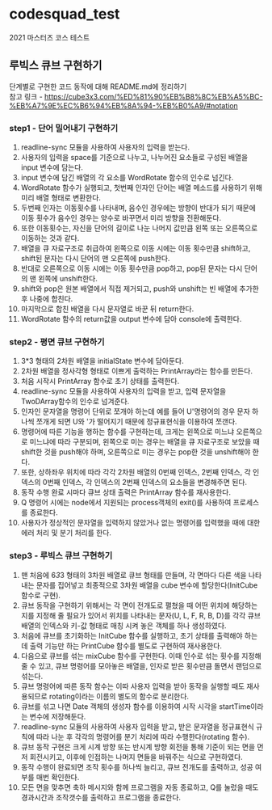 # codesquad_test
2021 마스터즈 코스 테스트  
## 루빅스 큐브 구현하기  
단계별로 구현한 코드 동작에 대해 README.md에 정리하기  
참고 링크 - 
https://cube3x3.com/%ED%81%90%EB%B8%8C%EB%A5%BC-%EB%A7%9E%EC%B6%94%EB%8A%94-%EB%B0%A9/#notation
### step1 - 단어 밀어내기 구현하기 
1. readline-sync 모듈을 사용하여 사용자의 입력을 받는다.
2. 사용자의 입력을 space를 기준으로 나누고, 나누어진 요소들로 구성된 배열을 input 변수에 담는다.
3. input 변수에 담긴 배열의 각 요소를 WordRotate 함수의 인수로 넘긴다.
4. WordRotate 함수가 실행되고, 첫번째 인자인 단어는 배열 메소드를 사용하기 위해 미리 배열 형태로 변환한다.
5. 두번째 인자는 이동횟수를 나타내며, 음수인 경우에는 방향이 반대가 되기 때문에 이동 횟수가 음수인 경우는 양수로 바꾸면서 미리 방향을 전환해둔다.
6. 또한 이동횟수는, 자신을 단어의 길이로 나눈 나머지 값만큼 왼쪽 또는 오른쪽으로 이동하는 것과 같다.
7. 배열을 큐 자료구조로 취급하여 왼쪽으로 이동 시에는 이동 횟수만큼 shift하고, shift된 문자는 다시 단어의 맨 오른쪽에 push한다.
8. 반대로 오른쪽으로 이동 시에는 이동 횟수만큼 pop하고, pop된 문자는 다시 단어의 맨 왼쪽에 unshift한다.
9. shift와 pop은 원본 배열에서 직접 제거되고, push와 unshift는 빈 배열에 추가한 후 나중에 합친다.
10. 마지막으로 합친 배열을 다시 문자열로 바꾼 뒤 return한다.
11. WordRotate 함수의 return값을 output 변수에 담아 console에 출력한다.

### step2 - 평면 큐브 구현하기
1. 3*3 형태의 2차원 배열을 initialState 변수에 담아둔다.
2. 2차원 배열을 정사각형 형태로 이쁘게 출력하는 PrintArray라는 함수를 만든다.
3. 처음 시작시 PrintArray 함수로 초기 상태를 출력한다.
4. readline-sync 모듈을 사용하여 사용자의 입력을 받고, 입력 문자열을 TwoDArray함수의 인수로 넘겨준다.
5. 인자인 문자열을 명령어 단위로 쪼개야 하는데 예를 들어 U'명령어의 경우 문자 하나씩 쪼개게 되면 U와 '가 떨어지기 때문에 정규표현식을 이용하여 쪼갠다.
6. 명령어에 따른 기능을 행하는 함수를 구현하는데, 크게는 왼쪽으로 미느냐 오른쪽으로 미느냐에 따라 구분되며, 왼쪽으로 미는 경우는 배열을 큐 자료구조로 보았을 때 shift한 것을 push해야 하며, 오른쪽으로 미는 경우는 pop한 것을 unshift해야 한다.
7. 또한, 상하좌우 위치에 따라 각각 2차원 배열의 0번째 인덱스, 2번째 인덱스, 각 인덱스의 0번째 인덱스, 각 인덱스의 2번째 인덱스의 요소들을 변경해주면 된다.
8. 동작 수행 완료 시마다 큐브 상태 출력은 PrintArray 함수를 재사용한다.
9. Q 명령어 시에는 node에서 지원되는 process객체의 exit()를 사용하여 프로세스를 종료한다.
10. 사용자가 정상적인 문자열을 입력하지 않았거나 없는 명령어를 입력했을 때에 대한 에러 처리 및 분기 처리를 한다.

### step3 - 루빅스 큐브 구현하기
1. 맨 처음에 6*3*3 형태의 3차원 배열로 큐브 형태를 만들며, 각 면마다 다른 색을 나타내는 문자를 집어넣고 최종적으로 3차원 배열을 cube 변수에 할당한다(InitCube 함수로 구현).
2. 큐브 동작을 구현하기 위해서는 각 면이 전개도로 펼쳤을 때 어떤 위치에 해당하는지를 지정해 줄 필요가 있어서 위치를 나타내는 문자(U, L, F, R, B, D)를 각각 큐브 배열의 인덱스와 키-값 형태로 매칭 시켜 놓은 객체를 하나 생성하였다.
3. 처음에 큐브를 초기화하는 InitCube 함수를 실행하고, 초기 상태를 출력해야 하는데 출력 기능만 하는 PrintCube 함수를 별도로 구현하여 재사용한다.
4. 다음으로 큐브를 섞는 mixCube 함수를 구현한다. 이때 인수로 섞는 횟수를 지정해줄 수 있고, 큐브 명령어를 모아놓은 배열을, 인자로 받은 횟수만큼 돌면서 랜덤으로 섞는다.
5. 큐브 명령어에 따른 동작 함수는 이따 사용자 입력을 받아 동작을 실행할 때도 재사용되므로 rotating이라는 이름의 별도의 함수로 분리한다.
6. 큐브를 섞고 나면 Date 객체의 생성자 함수를 이용하여 시작 시각을 startTime이라는 변수에 저장해둔다.
7. readline-sync 모듈의 사용하여 사용자 입력을 받고, 받은 문자열을 정규표현식 규칙에 따라 나눈 후 각각의 명령어를 분기 처리에 따라 수행한다(rotating 함수).
8. 큐브 동작 구현은 크게 시계 방향 또는 반시계 방향 회전을 통해 기준이 되는 면을 먼저 회전시키고, 이후에 인접하는 나머지 면들을 바꿔주는 식으로 구현하였다.
9. 동작 수행이 완료되면 조작 횟수를 하나씩 늘리고, 큐브 전개도를 출력하고, 성공 여부를 매번 확인한다.
10. 모든 면을 맞추면 축하 메시지와 함께 프로그램을 자동 종료하고, Q를 눌렀을 때도 경과시간과 조작갯수를 출력하고 프로그램을 종료한다.


